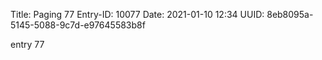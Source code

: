 Title: Paging 77
Entry-ID: 10077
Date: 2021-01-10 12:34
UUID: 8eb8095a-5145-5088-9c7d-e97645583b8f

entry 77
